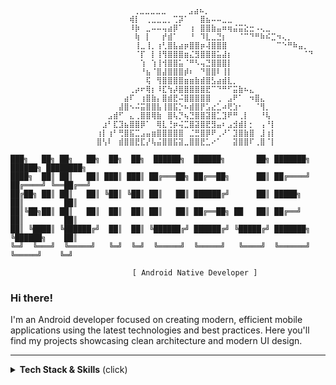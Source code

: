 ```
⠀⠀⠀⠀⠀                  ⠀ ⠀⢀⣀⣀⣀⣀⣀⠀⠀⠀⠀⣠⣴⠦⡀⠀⠀⠀⠀⠀⠀⠀⠀⠀⠀⠀⠀⠀⠀⠀⠀⠀⠀⠀
⠀⠀⠀⠀⠀                  ⠀⠀⢾⡇⠀⢀⣀⣀⣀⡀⢉⡽⠁⠀⠀⣿⣦⠤⠤⣀⣀⠀⠀⠀⠀⠀⠀⠀⠀⠀⠀⠀⠀⠀⠀
⠀⠀⠀⠀⠀                  ⠀⠀⠸⡷⠀⣀⠤⠤⢤⣴⡿⠁⠀⢰⠀⣿⣿⣷⣤⠶⢶⣬⣭⣕⣒⠠⢄⣀⠀⠀⠀⠀⠀⠀⠀
⠀⠀⠀⠀⠀⠀                  ⠀⠀⢷⠀⡇⠀⠀⡞⣾⠁⠀⠀⠘⠀⠹⣇⣀⣙⡆⠀⠀⠈⠉⠙⠛⠷⠮⣉⠲⢄⡀⠀⠀⠀
⠀⠀⠀⠀                  ⠀⠀⠀⠀⢸⣀⢸⡀⢰⢃⣿⣧⣴⡶⣿⣿⡶⢼⣿⣿⣿⠀⠀⠀⠀⠀⠀⠀⠀⠀⠉⠑⠛⠷⣤⡀
⠀⠀⠀⠀                  ⠀⠀⠀⠀⠈⡏⠀⡇⢸⢻⣿⣿⣿⣶⣌⣻⣿⣿⣿⣥⣼⡆⠀⠀⠀⠀⠀⠀⠀⠀⠀⠀⠀⠀ ⠈⠙
⠀⠀⠀⠀                  ⠀⠀⠀⠀⠀⢱⠀⢱⢸⢺⣿⣿⣥⠈⠛⠣⢤⣙⣿⣿⣿⡇⠀⠀⠀⠀⠀⠀⠀⠀⠀⠀⠀⠀⠀⠀
⠀⠀⠀⠀                  ⠀⠀⠀⠀⠀⠘⣦⠈⣿⣼⣿⣿⣿⡾⠆⠀⠙⣿⣿⠇⢸⡇⠀⠀⠀⠀⠀⠀⠀⠀⠀⠀⠀⠀⠀⠀
⠀⠀⠀⠀                  ⠀⠀⠀⠀⠀⠀⢯⠀⢻⣿⣿⣿⣿⣶⣶⣷⣾⣿⣣⣴⣾⣇⡀⠀⠀⠀⠀⠀⠀⠀⠀⠀⠀⠀⠀⠀
⠀⠀⠀                  ⠀⠀⠀⠀⢀⡴⠖⢿⡆⠸⣏⢳⡼⣿⣿⣿⣿⣿⣟⠉⠙⠛⠋⣭⣷⠦⣄⠀⠀⠀⠀⠀⠀⠀⠀⠀⠀
⠀                  ⠀⠀⠀⠀⠀⣴⠏⠀⢰⣿⣷⡄⣿⣾⣟⠬⣿⣿⣿⣿⣿⠀⢀⠀⣠⠟⠁⠀⠲⣿⣄⠀⠀⠀⠀⠀⠀⠀⠀
⠀                  ⠀⠀⠀⠀⣼⣿⠢⠬⣭⣿⣿⣧⢸⣿⣯⡑⠦⣾⣿⡟⣡⣔⣁⠴⢟⣱⠂⠀⠀⠈⢻⡀⠀⠀⠀⠀⠀⠀⠀
⠀                  ⠀⠀⣠⣾⠋⠀⣄⢀⣿⣿⢿⣷⠀⣿⢧⡙⢦⣙⣿⣿⣽⣿⣁⣹⠟⠛⢀⡇⠀⠀⠘⢧⠀⠀⠀⠀⠀⠀⠀
                  ⠀⠀⣰⠃⣏⣹⣦⣿⣿⡿⠁⠀⢿⣇⢘⡶⢬⣉⣿⣽⣿⣟⣻⣤⠆⣠⣺⣾⡇⡂⠀⢠⠘⡇⠀⠀⠀⠀⠀⠀
                  ⠀⢰⡇⢰⠃⢛⣿⣯⣉⣠⣤⣶⣿⣿⣿⣿⣿⠀⣈⣛⣿⡿⠟⢀⠜⠁⣹⣿⣷⣿⠀⣸⢰⡇⠀⠀⠀⠀⠀⠀
                  ⠀⣿⢣⠇⠀⣾⣿⣿⣟⣏⡜⢧⣬⣿⣿⣯⣽⣀⣿⣿⣟⣁⠔⠁⠀⠀⣽⣿⣿⠏⢀⣿⠈⡇⠀⠀⠀⠀⠀⠀⠀

███╗   ██╗ ██╗   ██╗  ██╗  ██╗  ██████╗  ██████╗       ██╗ ███████╗  ██████╗ ████████╗
████╗  ██║ ██║   ██║ ███║ ███║ ██╔═══██╗ ██╔══██╗      ██║ ██╔════╝ ██╔════╝ ╚══██╔══╝
██╔██╗ ██║ ██║   ██║ ╚██║ ╚██║ ██║   ██║ ██████╔╝      ██║ █████╗   ██║         ██║   
██║╚██╗██║ ██║   ██║  ██║  ██║ ██║   ██║ ██╔══██╗ ██   ██║ ██╔══╝   ██║         ██║   
██║ ╚████║ ╚██████╔╝  ██║  ██║ ╚██████╔╝ ██████╔╝ ╚█████╔╝ ███████╗ ╚██████╗    ██║   
╚═╝  ╚═══╝  ╚═════╝   ╚═╝  ╚═╝  ╚═════╝  ╚═════╝   ╚════╝  ╚══════╝  ╚═════╝    ╚═╝

                  ⠀        [ Android Native Developer ]
```
### Hi there!
I'm an Android developer focused on creating modern, efficient mobile applications using the latest technologies and best practices. Here you'll find my projects showcasing clean architecture and modern UI design.

---
<details>
<summary><b>Tech Stack & Skills</b> (click)</summary>
<br>

<table width="100%">
<tr>
<td width="25%" valign="top">
  
🎨 **UI & Design**<br>

- Jetpack Compose
- Material Design
- XML Layouts
- Figma

---

🏗️ **Architecture Components**<br>

- ViewModel
- LiveData
- Data/View Binding
- Jetpack Navigation
- Decompose
- WorkManager

---

💉 **Dependency Injection**<br>

- Dagger2
- Hilt
- Koin

</td>
<td width="25%" valign="top">
  
📱 **Core Android**<br>

- Activity & Fragment
- Service
- Broadcast Receiver
- Content Provider
- Notifications
- Permissions

---

🗄️ **Database & Storage** <br>

- Room
- SQLite
- Firebase Firestore

---

⚡ **Threading & Concurrency**<br>

- Coroutines
- Flow

</td>
<td width="25%" valign="top">
  
🌐 **Networking & API**<br>

- Retrofit2
- OkHttp
- Volley

---

📄 **JSON & Serialization**<br>

- Gson
- Parcelize
- Kotlinx Serialization

---

🖼️ **Image & Media**<br>

- Picasso
- Coil
- Lottie

</td>
<td width="25%" valign="top">
  
🏛️ **Architecture & Patterns**<br>

- MVVM
- Clean Architecture
- Repository Pattern
- Single Activity Pattern

---

📐 **Development Principles**<br>

- SOLID
- KISS
- DRY

---

🛠️ **Tools & Others**<br>

- Android Studio
- Intellij IDEA
- Gradle
- Git

</td>
</tr>
</table>

</details>
